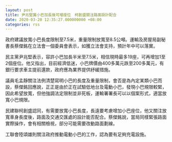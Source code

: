 ```yaml
---
layout: post
title: 尹兆堅冀小巴加長後可增座位　柯創盛關注路面設計配合
date: 2020-03-20 12:35:27.000000000 +08:00
categories: rss
---
```


政府建議放寬小巴長度限制至7.5米，重量限制放寬至8.5公噸。運輸及房屋局副秘書長蔡傑銘在立法會一個委員會表示，如獲立法會支持，預計年中可以落實。

民主黨尹兆堅表示，容許小巴加長半米至7.5米，相信現時最多19座，可再增加1至2個座位。他又指出，目前經濟低迷，小巴牌價由400多萬元跌至200多萬元，有銀行要求車主提前還款，政府應為業界提供紓緩措施。

議員毛孟靜關注法例清楚寫明小巴的長度及重量限制，會否是為內定某類小巴而設，蔡傑銘回應說，正正是由於正在試驗低地台及電動小巴，發現小巴規限較緊，因此希望放寬，但他強調法定限制並非死板，運輸署署長可以以個案形式，適當放寬小巴規限。

民建聯柯創盛認同，有需要放寬小巴長度，長遠要考慮增加小巴座位，他又關注放寬車身長度後，路面及交通交匯處的設計能否配合。蔡傑銘說，當局同樣緊張路面實際操作，會有相關檢視，部分可能需要改動路面劃線。

工聯會陸頌雄則關注政府推動電動小巴的工作，認為要有足夠充電設施。

